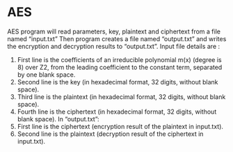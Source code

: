 # AES
AES
program will read parameters, key, plaintext and ciphertext from a file named “input.txt” 
Then program creates a file named “output.txt” and writes the encryption and decryption results to “output.txt”. 
Input file details are :
1. First line is the coefficients of an irreducible polynomial m(x) (degree is 8) over Z2, from the leading coefficient to the constant term, separated by one blank space.
2. Second line is the key (in hexadecimal format, 32 digits, without blank space).
3. Third line is the plaintext (in hexadecimal format, 32 digits, without blank space).
4. Fourth line is the ciphertext (in hexadecimal format, 32 digits, without blank space).
In “output.txt”:
1. First line is the ciphertext (encryption result of the plaintext in input.txt).
2. Second line is the plaintext (decryption result of the ciphertext in input.txt).
